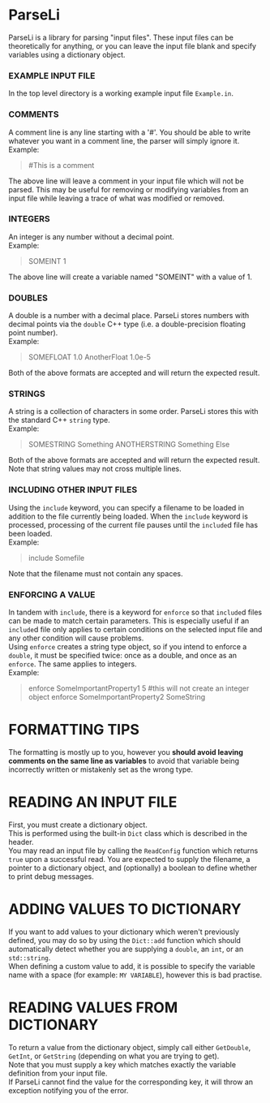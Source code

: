 # ParseLi
ParseLi is a library for parsing "input files".  These input files can be theoretically for anything, or you can leave the input file blank and specify variables using a dictionary object.

### EXAMPLE INPUT FILE
In the top level directory is a working example input file `Example.in`. 

### COMMENTS
A comment line is any line starting with a '#'.  You should be able to write whatever you want in a comment line, the parser will simply ignore it. <br>
Example: <br>
>    #This is a comment

The above line will leave a comment in your input file which will not be parsed.  This may be useful for removing or modifying variables from an input file while leaving a trace of what was modified or removed.

### INTEGERS
An integer is any number without a decimal point. <br>
Example: <br>
>    SOMEINT 1
>    
The above line will create a variable named "SOMEINT" with a value of 1.

### DOUBLES
A double is a number with a decimal place.  ParseLi stores numbers with decimal points via the `double` C++ type (i.e. a double-precision floating point number).  <br>
Example: <br>
>    SOMEFLOAT 1.0
>    AnotherFloat 1.0e-5

Both of the above formats are accepted and will return the expected result.  

### STRINGS
A string is a collection of characters in some order.  ParseLi stores this with the standard C++ `string` type.  <br>
Example: <br>
>    SOMESTRING Something
>    ANOTHERSTRING Something Else

Both of the above formats are accepted and will return the expected result.  Note that string values may not cross multiple lines. 

### INCLUDING OTHER INPUT FILES
Using the `include` keyword, you can specify a filename to be loaded in addition to the file currently being loaded.  When the `include` keyword is processed, processing of the current file pauses until the `include`d file has been loaded. <br>
Example: <br>
>    include Somefile

Note that the filename must not contain any spaces.

### ENFORCING A VALUE
In tandem with `include`, there is a keyword for `enforce` so that `include`d files can be made to match certain parameters.  This is especially useful if an `include`d file only applies to certain conditions on the selected input file and any other condition will cause problems.  <br>
Using `enforce` creates a string type object, so if you intend to enforce a `double`, it must be specified twice: once as a double, and once as an `enforce`.  The same applies to integers.  <br>
Example: <br>
>    enforce SomeImportantProperty1 5 #this will not create an integer object
>    enforce SomeImportantProperty2 SomeString

# FORMATTING TIPS
The formatting is mostly up to you, however you **should avoid leaving comments on the same line as variables** to avoid that variable being incorrectly written or mistakenly set as the wrong type.  

# READING AN INPUT FILE
First, you must create a dictionary object.  
This is performed using the built-in `Dict` class which is described in the header.  
You may read an input file by calling the `ReadConfig` function which returns `true` upon a successful read.  You are expected to supply the filename, a pointer to a dictionary object, and (optionally) a boolean to define whether to print debug messages.

# ADDING VALUES TO DICTIONARY
If you want to add values to your dictionary which weren't previously defined, you may do so by using the `Dict::add` function which should automatically detect whether you are supplying a `double`, an `int`, or an `std::string`.  
When defining a custom value to add, it is possible to specify the variable name with a space (for example: `MY VARIABLE`), however this is bad practise.  

# READING VALUES FROM DICTIONARY
To return a value from the dictionary object, simply call either `GetDouble`, `GetInt`, or `GetString` (depending on what you are trying to get).  
Note that you must supply a key which matches exactly the variable definition from your input file.  
If ParseLi cannot find the value for the corresponding key, it will throw an exception notifying you of the error.  
